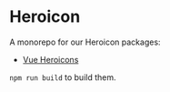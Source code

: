 # Heroicon

A monorepo for our Heroicon packages:
- [Vue Heroicons](https://www.npmjs.com/package/@bloxlink/vue-heroicons)

`npm run build` to build them.
